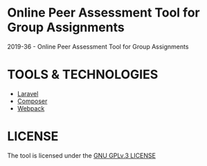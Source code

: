 # Online Peer Assessment Tool for Group Assignments
2019-36 - Online Peer Assessment Tool for Group Assignments

# TOOLS & TECHNOLOGIES
* [Laravel](https://github.com/laravel/laravel)
* [Composer](https://getcomposer.org/)
* [Webpack](https://webpack.js.org/)

# LICENSE
The tool is licensed under the [GNU GPLv.3 LICENSE](https://github.com/Damian96/peer-assessment-app/blob/master/LICENSE)